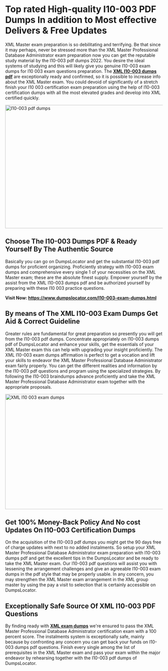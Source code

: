 <h1><strong>Top rated High-quality I10-003 PDF Dumps In addition to Most effective Delivers &amp; Free Updates</strong></h1>
<p>XML Master exam preparation is so debilitating and terrifying. Be that since it may perhaps, never be stressed more than the XML Master Professional Database Administrator exam preparation now you can get the reputable study material by the I10-003 pdf dumps 2022. You desire the ideal systems of studying and this will likely give you genuine I10-003 exam dumps for I10 003 exam questions preparation. The <strong><a href="https://www.dumpslocator.com/I10-003-exam-dumps.html">XML I10-003 dumps pdf</a></strong> are exceptionally ready and confirmed, so it is possible to increase info about the XML Master exam. You could devoid of significantly of a stretch finish your I10 003 certification exam preparation using the help of I10-003 certification dumps with all the most elevated grades and develop into XML certified quickly.</p>
<p><img src="https://i.ibb.co/SKhFh8d/Pastel-Purple-Computer-UI-Class-Syllabus-Education-Presentation.png" alt="I10-003 pdf dumps" width="700" height="393" /></p>
<h2><strong>Choose The I10-003 Dumps PDF &amp; Ready Yourself By The Authentic Source</strong></h2>
<p>Basically you can go on DumpsLocator and get the substantial I10-003 pdf dumps for proficient organizing. Proficiently strategy with I10-003 exam dumps and comprehensive every single 1 of your necessities on the XML Master exam; these are the absolute finest supply. Empower yourself by the assist from the XML I10-003 dumps pdf and be authorized yourself by preparing with these I10 003 practice questions.</p>
<p><strong>Visit Now: <a href="https://www.dumpslocator.com/I10-003-exam-dumps.html">https://www.dumpslocator.com/I10-003-exam-dumps.html</a></strong></p>
<h2><strong>By means of The XML I10-003 Exam Dumps Get Aid &amp; Correct Guideline</strong></h2>
<p>Greater rules are fundamental for great preparation so presently you will get from the I10-003 pdf dumps. Concentrate appropriately on I10-003 dumps pdf of DumpsLocator and enhance your skills, get the essentials of your XML Master exam this can help with upgrading your insight proficiently. The XML I10-003 exam dumps affirmation is perfect to get a vocation and lift your skills to endeavor the XML Master Professional Database Administrator exam fairly properly. You can get the different realities and information by the I10-003 pdf questions and program using the specialized strategies. By following the I10-003 braindumps advance proficiently and take the XML Master Professional Database Administrator exam together with the appropriate proposals.</p>
<p><a href="https://www.dumpslocator.com/I10-003-exam-dumps.html"><img src="https://i.ibb.co/NtZbgjG/Blue-and-White-Medical-Dental-Clinic-Facebook-Ad.png" alt="XML I10 003 exam dumps" width="700" height="367" /></a></p>
<h2><strong>Get 100% Money-Back Policy And No cost Updates On I10-003 Certification Dumps</strong></h2>
<p>On the acquisition of the I10-003 pdf dumps you might get the 90 days free of charge updates with next to no added instalments. So setup your XML Master Professional Database Administrator exam preparation with I10-003 dumps pdf and get the excellent tips in the DumpsLocator and be ready to take the XML Master exam. Our I10-003 pdf questions will assist you with lessening the arrangement challenges and give an agreeable I10-003 exam dumps in the pdf style that may be properly usable. In any concern, you may strengthen the XML Master exam arrangement in the XML group master by using the pay a visit to selection that is certainly accessible on DumpsLocator.</p>
<h2><strong>Exceptionally Safe Source Of XML I10-003 PDF Questions</strong></h2>
<p>By finding ready with <strong><a href="https://www.dumpslocator.com/xml-exams.html">XML exam dumps</a></strong> we're ensured to pass the XML Master Professional Database Administrator certification exam with a 100 percent score. The instalments system is exceptionally safe, mainly because by confronting any concern you can get back your funds on I10-003 dumps pdf questions. Finish every single among the list of prerequisites in the XML Master exam and pass your exam within the major endeavor by rehearsing together with the I10-003 pdf dumps of DumpsLocator.</p>
